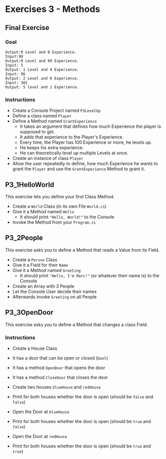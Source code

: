 # Exercises 3 - Methods

## Final Exercise

### Goal
```
Output:0 Level and 0 Experience.
Input:99
Output:0 Level and 99 Experience.
Input: 5
Output: 1 Level and 4 Experience.
Input: 96
Output: 2 Level and 0 Experience.
Input: 301
Output: 5 level and 1 Experience.
```

### Instructions
- Create a Console Project named `P3LevelUp`
- Define a class named `Player`
- Define a Method named `GrantExperience`
  - It takes an argument that defines how much Experience the player is supposed to get.
  - It adds that experience to the Player's Experience.
  - Every time, the Player has 100 Experience or more, he levels up.
  - He keeps his extra experience.
  - He can theoretically level up multiple Levels at once.
- Create an instance of class `Player`
- Allow the user repeatedly to define, how much Experience he wants to grant the `Player` and use the `GrantExperience` Method to grant it.

## P3_1HelloWorld

This exercise lets you define your first Class Method.

- Create a `World` Class (in its own File `World.cs`)
- Give it a Method named `Hello`
  - It should print `"Hello, World!"` to the Console
- Invoke the Method from your `Program.cs`

## P3_2People

This exercise asks you to define a Method that reads a Value from its Field.

- Create a `Person` Class
- Give it a Field for their `Name`
- Give it a Method named `Greeting`
  - It should print `"Hello, I'm Marc!"` (or whatever their name is) to the Console
- Create an Array with 3 People
- Let the Console User decide their names
- Afterwards invoke `Greeting` on all People

## P3_3OpenDoor

This exercise asks you to define a Method that changes a class Field.

### Instructions
- Create a House Class
- It has a door that can be open or closed (`bool`)
- It has a method `OpenDoor` that opens the door
- It has a method `CloseDoor` that closes the door

- Create two houses `blueHouse` and `redHouse`
- Print for both houses whether the door is open (should be `false` and `false`)
- Open the Door at `blueHouse`
- Print for both houses whether the door is open (should be `true` and `false`)
- Open the Door at `redHouse`
- Print for both houses whether the door is open (should be `true` and `true`)
